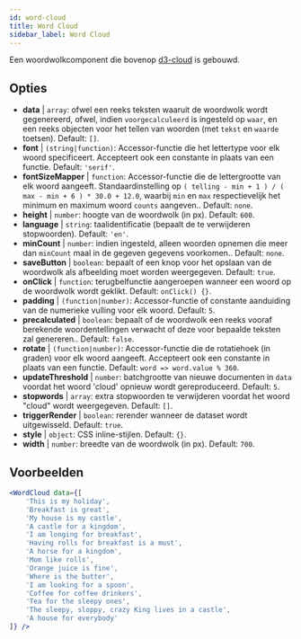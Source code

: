 ```yaml
---
id: word-cloud 
title: Word Cloud
sidebar_label: Word Cloud
---
```


Een woordwolkcomponent die bovenop [d3-cloud](https://github.com/jasondavies/d3-cloud) is gebouwd.

## Opties

* __data__ | `array`: ofwel een reeks teksten waaruit de woordwolk wordt gegenereerd, ofwel, indien `voorgecalculeerd` is ingesteld op `waar`, en een reeks objecten voor het tellen van woorden (met `tekst` en `waarde` toetsen). Default: `[]`.
* __font__ | `(string|function)`: Accessor-functie die het lettertype voor elk woord specificeert. Accepteert ook een constante in plaats van een functie. Default: `'serif'`.
* __fontSizeMapper__ | `function`: Accessor-functie die de lettergrootte van elk woord aangeeft. Standaardinstelling op `( telling - min + 1 ) / ( max - min + 6 ) * 30.0 + 12.0`, waarbij `min` en `max` respectievelijk het minimum en maximum woord `counts` aangeven.. Default: `none`.
* __height__ | `number`: hoogte van de woordwolk (in px). Default: `600`.
* __language__ | `string`: taalidentificatie (bepaalt de te verwijderen stopwoorden). Default: `'en'`.
* __minCount__ | `number`: indien ingesteld, alleen woorden opnemen die meer dan `minCount` maal in de gegeven gegevens voorkomen.. Default: `none`.
* __saveButton__ | `boolean`: bepaalt of een knop voor het opslaan van de woordwolk als afbeelding moet worden weergegeven. Default: `true`.
* __onClick__ | `function`: terugbelfunctie aangeroepen wanneer een woord op de woordwolk wordt geklikt. Default: `onClick() {}`.
* __padding__ | `(function|number)`: Accessor-functie of constante aanduiding van de numerieke vulling voor elk woord. Default: `5`.
* __precalculated__ | `boolean`: bepaalt of de woordwolk een reeks vooraf berekende woordentellingen verwacht of deze voor bepaalde teksten zal genereren.. Default: `false`.
* __rotate__ | `(function|number)`: Accessor-functie die de rotatiehoek (in graden) voor elk woord aangeeft. Accepteert ook een constante in plaats van een functie. Default: `word => word.value % 360`.
* __updateThreshold__ | `number`: batchgrootte van nieuwe documenten in `data` voordat het woord 'cloud' opnieuw wordt gereproduceerd. Default: `5`.
* __stopwords__ | `array`: extra stopwoorden te verwijderen voordat het woord "cloud" wordt weergegeven. Default: `[]`.
* __triggerRender__ | `boolean`: rerender wanneer de dataset wordt uitgewisseld. Default: `true`.
* __style__ | `object`: CSS inline-stijlen. Default: `{}`.
* __width__ | `number`: breedte van de woordwolk (in px). Default: `700`.


## Voorbeelden

```jsx live
<WordCloud data={[
	'This is my holiday', 
	'Breakfast is great', 
	'My house is my castle', 
	'A castle for a kingdom', 
	'I am longing for breakfast',
	'Having rolls for breakfast is a must',
	'A horse for a kingdom',
	'Mom like rolls',
	'Orange juice is fine',
	'Where is the butter',
	'I am looking for a spoon',
	'Coffee for coffee drinkers',
	'Tea for the sleepy ones',
	'The sleepy, sloppy, crazy King lives in a castle',
	'A house for everybody'
]} />
```



